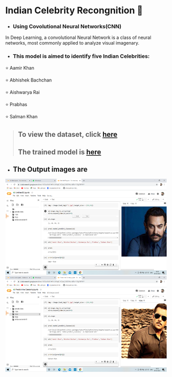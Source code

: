 # **Indian Celebrity Recongnition** :tada:

* ### **Using Covolutional Neural Networks(CNN)**

In Deep Learning, a convolutional Neural Network is a class of neural networks, most commonly applied to analyze visual imagenary.

* ### This model is aimed to identify five Indian Celebrities:
:star: Aamir Khan

:star: Abhishek Bachchan

:star: Aishwarya Rai

:star: Prabhas

:star: Salman Khan

>## To view the dataset, click [here](https://drive.google.com/drive/folders/1lRzgu86nqlVDeTzrjS5787LFCmDIeHgY?usp=sharing)
>## The trained model is [here](https://drive.google.com/file/d/1Cu4Pd3EFfA0DZUFQEApiAE6NO4ZUINAG/view?usp=sharing)

* ## The Output images are
<img src="https://github.com/shaikyasmeen-mldl/Images/blob/main/Screenshot%20(2).png" height="300px"/>

<img src="https://github.com/shaikyasmeen-mldl/Images/blob/main/Screenshot%20(3).png" height="300px"/>
